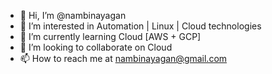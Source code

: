 - 👋 Hi, I’m @nambinayagan
- 👀 I’m interested in Automation | Linux | Cloud technologies
- 🌱 I’m currently learning Cloud [AWS + GCP]
- 💞️ I’m looking to collaborate on Cloud
- 📫 How to reach me at [nambinayagan@gmail.com](nambinayagan@gmail.com)

<!---
nambinayagan/nambinayagan is a ✨ special ✨ repository because its `README.md` (this file) appears on your GitHub profile.
You can click the Preview link to take a look at your changes.
--->
